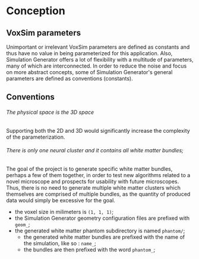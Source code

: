# Conception

## VoxSim parameters

Unimportant or irrelevant VoxSim parameters are defined as constants and thus have no value in being parameterized for
this application. Also, Simulation Generator offers a lot of flexibility with a multitude of parameters, many of which
are interconnected. In order to reduce the noise and focus on more abstract concepts, some of Simulation Generator's
general parameters are defined as conventions (constants).


## Conventions

###### The physical space is the 3D space

Supporting both the 2D and 3D would significantly increase the complexity of the parameterization.


###### There is only one neural cluster and it contains all white matter bundles;

The goal of the project is to generate specific white matter bundles, perhaps a few of them together, in order to test
new algorithms related to a novel microscope and prospects for usability with future microscopes. Thus, there is no need
to generate multiple white matter clusters which themselves are comprised of multiple bundles, as the quantity of
produced data would simply be excessive for the goal.


- the voxel size in milimeters is `(1, 1, 1)`;
- the Simulation Generator geometry configuration files are prefixed with `geom_`;
- the generated white matter phantom subdirectory is named `phantom/`;
    - the generated white matter bundles are prefixed with the name of the simulation, like so : `name_`;
    - the bundles are then prefixed with the word `phantom_`;
